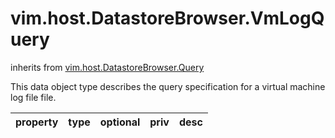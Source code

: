 vim.host.DatastoreBrowser.VmLogQuery
====================================
inherits from [vim.host.DatastoreBrowser.Query](docs/vim.host.DatastoreBrowser.Query.md)


This data object type describes the query specification for a virtual machine log   file file.

| property | type | optional | priv | desc |
|:---------|:-----|:---------|:-----|:-----|


